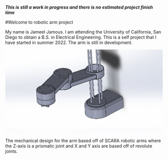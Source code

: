 ***This is still a work in progress and there is no estimated project finish time***

#Welcome to robotic arm project

My name is Jameel Jamous. I am attending the University of California, San Diego to obtain a B.S. in Electrical Engineering. This is a self project that I have started in summer 2022. The arm is still in development.

![](imgs/initDesign.PNG "initDesign")

The mechanical design for the arm based off of SCARA robotic arms where the Z-axis is a prismatic joint and X and Y axis are based off of revolute joints.

